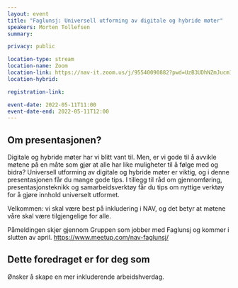 ```yaml
---
layout: event
title: "Faglunsj: Universell utforming av digitale og hybride møter"
speakers: Morten Tollefsen
summary:

privacy: public

location-type: stream
location-name: Zoom
location-link: https://nav-it.zoom.us/j/95540090882?pwd=UzB3UDhNZmJucm1UejArQ1dOU2s1dz09
location-hybrid: 

registration-link:

event-date: 2022-05-11T11:00
event-date-end: 2022-05-11T12:00
---
```

## Om presentasjonen?
Digitale og hybride møter har vi blitt vant til. Men, er vi gode til å avvikle møtene på en måte som gjør at alle har like muligheter til å følge med og bidra? Universell utforming av digitale og hybride møter er viktig, og i denne presentasjonen får du mange gode tips. I tillegg til råd om gjennomføring, presentasjonsteknikk og samarbeidsverktøy får du tips om nyttige verktøy for å gjøre innhold universelt utformet.

Velkommen: vi skal være best på inkludering i NAV, og det betyr at møtene våre skal være tilgjengelige for alle.

Påmeldingen skjer gjennom Gruppen som jobber med Faglunsj og kommer i slutten av april. https://www.meetup.com/nav-faglunsj/

## Dette foredraget er for deg som
Ønsker å skape en mer inkluderende arbeidshverdag.
